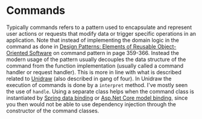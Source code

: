 # Commands

Typically commands refers to a pattern used to encapsulate and represent user actions or requests that modify data or
trigger specific operations in an application. Note that instead of implementing the domain logic in the command as done
in [Design Patterns: Elements of Reusable Object-Oriented Software](https://en.wikipedia.org/wiki/Design_Patterns) on
command pattern in page 359-366. Instead the modern usage of the pattern usually decouples the data structure of the
command from the function implementation (usually called a command handler or request handler). This is more in line with what is described
related to [Unidraw](https://dl.acm.org/doi/10.1145/98188.98197) (also described in gang of four). In Unidraw the execution of commands is done by a `interpret` method. I've mostly seen the use of `handle`. Using a separate class helps when the command class is instantiated by [Spring data binding](https://www.baeldung.com/spring-mvc-custom-data-binder) or [Asp.Net Core model binding](https://learn.microsoft.com/en-us/aspnet/core/mvc/models/model-binding?view=aspnetcore-7.0), since you then would not be able to use dependency injection through the constructor of the command classes.
